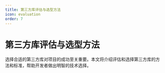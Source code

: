 ```yaml
---
title: 第三方库评估与选型方法
icon: evaluation
order: 7
---
```


# 第三方库评估与选型方法

选择合适的第三方库对项目的成功至关重要。本文将介绍评估和选择第三方库的方法和标准，帮助开发者做出明智的技术选择。
